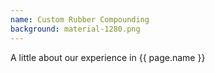 ```yaml
---
name: Custom Rubber Compounding
background: material-1280.png
---
```

A little about our experience in {{ page.name }}
